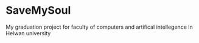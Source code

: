 # SaveMySoul
My graduation project for faculty of computers and artifical intellegence in Helwan university
